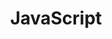 ---
title: JavaScript
slug: javascript
description: هو نظام برامج مصمم لكتابة تطبيقات إنترنت قابلة للتوسع كخوادم الويب
icon: name.png
cover: nodejs.png
extends: _layouts.category
section: body
---